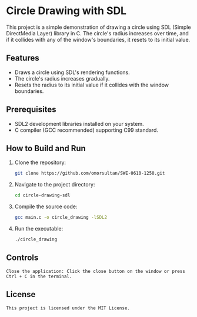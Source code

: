 # Circle Drawing with SDL

This project is a simple demonstration of drawing a circle using SDL (Simple DirectMedia Layer) library in C. The circle's radius increases over time, and if it collides with any of the window's boundaries, it resets to its initial value.

## Features

- Draws a circle using SDL's rendering functions.
- The circle's radius increases gradually.
- Resets the radius to its initial value if it collides with the window boundaries.

## Prerequisites

- SDL2 development libraries installed on your system.
- C compiler (GCC recommended) supporting C99 standard.

## How to Build and Run

1. Clone the repository:

   ```bash
   git clone https://github.com/omorsultan/SWE-0610-1250.git
2. Navigate to the project directory:
    ```bash
    cd circle-drawing-sdl
3. Compile the source code:
    ```bash
    gcc main.c -o circle_drawing -lSDL2
4. Run the executable:
    ```bash
    ./circle_drawing

## Controls
    Close the application: Click the close button on the window or press Ctrl + C in the terminal.
## License
    This project is licensed under the MIT License.